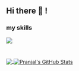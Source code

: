 ## Hi there 👋 !

### my skills

<a href="https://skillicons.dev">
    <img align="center" src="https://skillicons.dev/icons?i=angular,dotnet,azure,html,css,bootstrap,postgres,mongodb,mysql,docker,kubernetes,postman,vscode,visualstudio,windows" />
</a>

#

<a href="https://github.com/anton-po-github/anton-po-github">
      <img align="center" src="https://github-readme-stats.vercel.app/api/top-langs/?username=anton-po-github&hide=html,scss,php,javascript,hack&&theme=transparent" />
      <img align="center" src="https://github-readme-stats.vercel.app/api?username=anton-po-github&show_icons=true&line_height=27&count_private=true&&theme=transparent" alt="Pranjal's GitHub Stats" />
</a>

<!--
⭐️ From [anton-po-github](https://github.com/anton-po-github)
**anton-po-github/anton-po-github** is a ✨ _special_ ✨ repository because its `README.md` (this file) appears on your GitHub profile.

Here are some ideas to get you started:

- 🔭 I’m currently working on ...
- 🌱 I’m currently learning ...
- 👯 I’m looking to collaborate on ...
- 🤔 I’m looking for help with ...
- 💬 Ask me about ...
- 📫 How to reach me: ...
- 😄 Pronouns: ...
- ⚡ Fun fact: ...
-->
